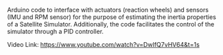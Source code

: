 Arduino code to interface with actuators (reaction wheels) and sensors (IMU and RPM sensor) for the purpose of estimating the inertia properties of a Satellite Simulator. Additionally, the code facilitates the control of the simulator through a PID controller.



Video Link: https://www.youtube.com/watch?v=DwIfQ7vHV64&t=1s
